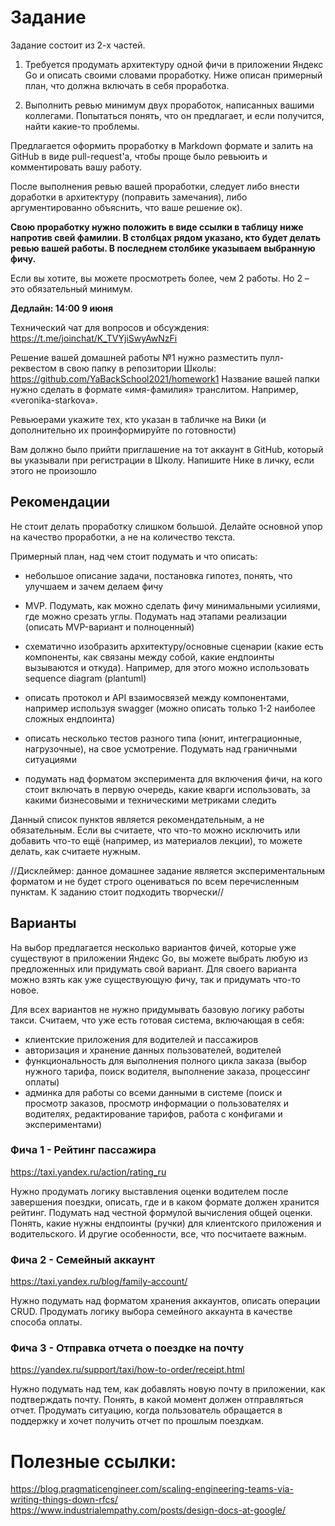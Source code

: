 # Задание

Задание состоит из 2-х частей.

1) Требуется продумать архитектуру одной фичи в приложении Яндекс Go и описать своими словами проработку. Ниже описан примерный план, что должна включать в себя проработка.

2) Выполнить ревью минимум двух проработок, написанных вашими коллегами. Попытаться понять, что он предлагает, и если получится, найти какие-то проблемы.

Предлагается оформить проработку в Markdown формате и залить на GitHub в виде pull-request'а, чтобы проще было ревьюить и комментировать вашу работу.

После выполнения ревью вашей проработки, следует либо внести доработки в архитектуру (поправить замечания), либо аргументированно объяснить, что ваше решение ок).

**Свою проработку нужно положить в виде ссылки в таблицу ниже напротив свей фамилии. 
В столбцах рядом указано, кто будет делать ревью вашей работы.
В последнем столбике указываем выбранную фичу.**

Если вы хотите, вы можете просмотреть более, чем 2 работы. Но 2 – это обязательный минимум. 

**Дедлайн: 14:00 9 июня** 

Технический чат для вопросов и обсуждения: https://t.me/joinchat/K_TVYjiSwyAwNzFi

Решение вашей домашней работы №1 нужно разместить пулл-реквестом в свою папку в репозитории Школы: https://github.com/YaBackSchool2021/homework1
Название вашей папки нужно сделать в формате «имя-фамилия» транслитом. Например, «veronika-starkova».

Ревьюерами укажите тех, кто указан в табличке на Вики (и дополнительно их проинформируйте по готовности)

Вам должно было прийти приглашение на тот аккаунт в GitHub, который вы указывали при регистрации в Школу. Напишите Нике в личку, если этого не произошло


## Рекомендации

Не стоит делать проработку слишком большой. Делайте основной упор на качество проработки, а не на количество текста.

Примерный план, над чем стоит подумать и что описать:

- небольшое описание задачи, постановка гипотез, понять, что улучшаем и зачем делаем фичу

- MVP. Подумать, как можно сделать фичу минимальными усилиями, где можно срезать углы. Подумать над этапами реализации (описать MVP-вариант и полноценный)

- схематично изобразить архитектуру/основные сценарии (какие есть компоненты, как связаны между собой, какие ендпоинты вызываются и откуда). Например, для этого можно использовать sequence diagram (plantuml)

- описать протокол и API взаимосвязей между компонентами, например используя swagger (можно описать только 1-2 наиболее сложных ендпоинта)

- описать несколько тестов разного типа (юнит, интеграционные, нагрузочные), на свое усмотрение. Подумать над граничными ситуациями

- подумать над форматом эксперимента для включения фичи, на кого стоит включать в первую очередь, какие кварги использовать, за какими бизнесовыми и техническими метриками следить

Данный список пунктов является рекомендательным, а не обязательным. Если вы считаете, что что-то можно исключить или добавить что-то ещё (например, из материалов лекции), то можете делать, как считаете нужным.

//Дисклеймер: данное домашнее задание является экспериментальным форматом и не будет строго оцениваться по всем перечисленным пунктам. К заданию стоит подходить творчески//

## Варианты

На выбор предлагается несколько вариантов фичей, которые уже существуют в приложении Яндекс Go, вы можете выбрать любую из предложенных или придумать свой вариант. Для своего варианта можно взять как уже существующую фичу, так и придумать что-то новое.

Для всех вариантов не нужно придумывать базовую логику работы такси. Считаем, что уже есть готовая система, включающая в себя:

- клиентские приложения для водителей и пассажиров
- авторизация и хранение данных пользователей, водителей
- функциональность для выполнения полного цикла заказа (выбор нужного тарифа, поиск водителя, выполнение заказа, процессинг оплаты)
- админка для работы со всеми данными в системе (поиск и просмотр заказов, просмотр информации о пользователях и водителях, редактирование тарифов, работа с конфигами и экспериментами)

### Фича 1 - Рейтинг пассажира

https://taxi.yandex.ru/action/rating_ru

Нужно продумать логику выставления оценки водителем после завершения поездки, описать, где и в каком формате должен хранится рейтинг. Подумать над честной формулой вычисления общей оценки. Понять, какие нужны ендпоинты (ручки) для клиентского приложения и водительского. И другие особенности, все, что посчитаете важным.

### Фича 2 - Семейный аккаунт

https://taxi.yandex.ru/blog/family-account/

Нужно подумать над форматом хранения аккаунтов, описать операции CRUD.
Продумать логику выбора семейного аккаунта в качестве способа оплаты.

### Фича 3 - Отправка отчета о поездке на почту

https://yandex.ru/support/taxi/how-to-order/receipt.html

Нужно подумать над тем, как добавлять новую почту в приложении, как подтверждать почту. Понять, в какой момент должен отправляться отчет. Продумать ситуацию, когда пользователь обращается в поддержку и хочет получить отчет по
прошлым поездкам.

# Полезные ссылки:

https://blog.pragmaticengineer.com/scaling-engineering-teams-via-writing-things-down-rfcs/
https://www.industrialempathy.com/posts/design-docs-at-google/
